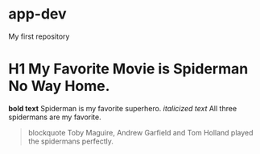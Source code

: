 # app-dev
My first repository
# H1 My Favorite Movie is Spiderman No Way Home. 
**bold text** Spiderman is my favorite superhero.
*italicized text* All three spidermans are my favorite.
> blockquote Toby Maguire, Andrew Garfield and Tom Holland played the spidermans perfectly.
